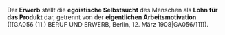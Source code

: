 
Der **Erwerb** stellt die **egoistische Selbstsucht** des Menschen als **Lohn für das Produkt** dar, getrennt von der **eigentlichen Arbeitsmotivation** ([[GA056 (11.) BERUF UND ERWERB, Berlin, 12. März 1908|GA056/11]]).
